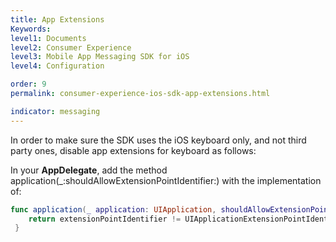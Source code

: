 ```yaml
---
title: App Extensions
Keywords:
level1: Documents
level2: Consumer Experience
level3: Mobile App Messaging SDK for iOS
level4: Configuration

order: 9
permalink: consumer-experience-ios-sdk-app-extensions.html

indicator: messaging
---
```

In order to make sure the SDK uses the iOS keyboard only, and not third party ones, disable app extensions for keyboard as follows:

In your **AppDelegate**, add the method application(_:shouldAllowExtensionPointIdentifier:)
 with the implementation of:

```swift
func application(_ application: UIApplication, shouldAllowExtensionPointIdentifier extensionPointIdentifier: UIApplicationExtensionPointIdentifier) -> Bool {
    return extensionPointIdentifier != UIApplicationExtensionPointIdentifier.keyboard
 }
```